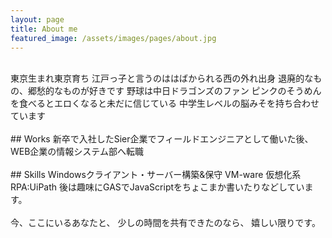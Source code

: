 ```yaml
---
layout: page
title: About me
featured_image: /assets/images/pages/about.jpg
---
```

<br>
東京生まれ東京育ち  
江戸っ子と言うのははばかられる西の外れ出身  
退廃的なもの、郷愁的なものが好きです  
野球は中日ドラゴンズのファン  
ピンクのそうめんを食べるとエロくなると未だに信じている  
中学生レベルの脳みそを持ち合わせています  
<br>
<br>
## Works  
新卒で入社したSier企業でフィールドエンジニアとして働いた後、  
WEB企業の情報システム部へ転職  
<br>
<br>
## Skills  
Windowsクライアント・サーバー構築&保守  
VM-ware 仮想化系  
RPA:UiPath  
後は趣味にGASでJavaScriptをちょこまか書いたりなどしています。  
<br>
<br>
今、ここにいるあなたと、  
少しの時間を共有できたのなら、  
嬉しい限りです。    
<br>